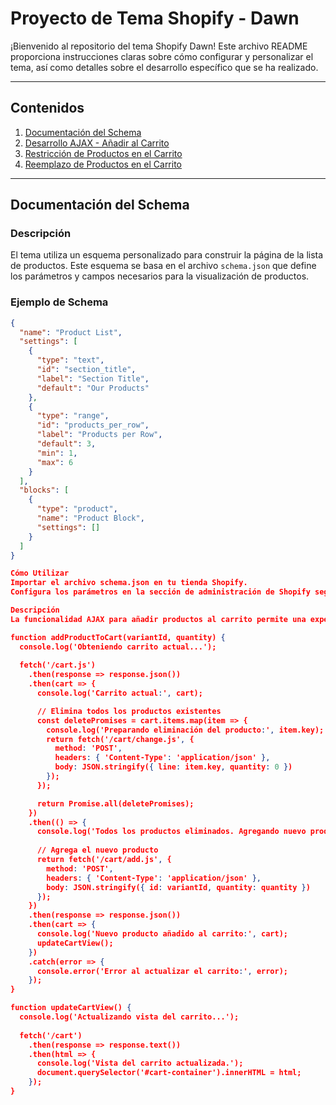 # Proyecto de Tema Shopify - Dawn

¡Bienvenido al repositorio del tema Shopify Dawn! Este archivo README proporciona instrucciones claras sobre cómo configurar y personalizar el tema, así como detalles sobre el desarrollo específico que se ha realizado.

---

## Contenidos

1. [Documentación del Schema](#documentación-del-schema)
2. [Desarrollo AJAX - Añadir al Carrito](#desarrollo-ajax---añadir-al-carrito)
3. [Restricción de Productos en el Carrito](#restricción-de-productos-en-el-carrito)
4. [Reemplazo de Productos en el Carrito](#reemplazo-de-productos-en-el-carrito)

---

## Documentación del Schema

### Descripción

El tema utiliza un esquema personalizado para construir la página de la lista de productos. Este esquema se basa en el archivo `schema.json` que define los parámetros y campos necesarios para la visualización de productos.

### Ejemplo de Schema

```json
{
  "name": "Product List",
  "settings": [
    {
      "type": "text",
      "id": "section_title",
      "label": "Section Title",
      "default": "Our Products"
    },
    {
      "type": "range",
      "id": "products_per_row",
      "label": "Products per Row",
      "default": 3,
      "min": 1,
      "max": 6
    }
  ],
  "blocks": [
    {
      "type": "product",
      "name": "Product Block",
      "settings": []
    }
  ]
}

Cómo Utilizar
Importar el archivo schema.json en tu tienda Shopify.
Configura los parámetros en la sección de administración de Shopify según tus necesidades.

Descripción
La funcionalidad AJAX para añadir productos al carrito permite una experiencia de usuario fluida sin recargar la página.

function addProductToCart(variantId, quantity) {
  console.log('Obteniendo carrito actual...');
  
  fetch('/cart.js')
    .then(response => response.json())
    .then(cart => {
      console.log('Carrito actual:', cart);

      // Elimina todos los productos existentes
      const deletePromises = cart.items.map(item => {
        console.log('Preparando eliminación del producto:', item.key);
        return fetch('/cart/change.js', {
          method: 'POST',
          headers: { 'Content-Type': 'application/json' },
          body: JSON.stringify({ line: item.key, quantity: 0 })
        });
      });

      return Promise.all(deletePromises);
    })
    .then(() => {
      console.log('Todos los productos eliminados. Agregando nuevo producto...');
      
      // Agrega el nuevo producto
      return fetch('/cart/add.js', {
        method: 'POST',
        headers: { 'Content-Type': 'application/json' },
        body: JSON.stringify({ id: variantId, quantity: quantity })
      });
    })
    .then(response => response.json())
    .then(cart => {
      console.log('Nuevo producto añadido al carrito:', cart);
      updateCartView();
    })
    .catch(error => {
      console.error('Error al actualizar el carrito:', error);
    });
}

function updateCartView() {
  console.log('Actualizando vista del carrito...');
  
  fetch('/cart')
    .then(response => response.text())
    .then(html => {
      console.log('Vista del carrito actualizada.');
      document.querySelector('#cart-container').innerHTML = html;
    });
}
